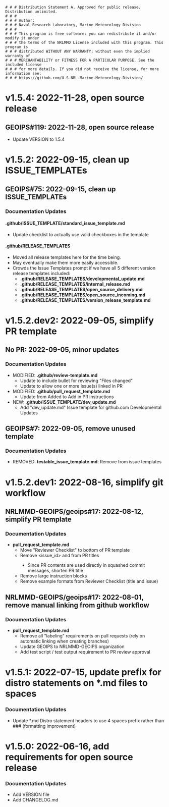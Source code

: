    # # # Distribution Statement A. Approved for public release. Distribution unlimited.
    # # #
    # # # Author:
    # # # Naval Research Laboratory, Marine Meteorology Division
    # # #
    # # # This program is free software: you can redistribute it and/or modify it under
    # # # the terms of the NRLMMD License included with this program. This program is
    # # # distributed WITHOUT ANY WARRANTY; without even the implied warranty of
    # # # MERCHANTABILITY or FITNESS FOR A PARTICULAR PURPOSE. See the included license
    # # # for more details. If you did not receive the license, for more information see:
    # # # https://github.com/U-S-NRL-Marine-Meteorology-Division/


# v1.5.4: 2022-11-28, open source release
## GEOIPS#119: 2022-11-28, open source release
* Update VERSION to 1.5.4


# v1.5.2: 2022-09-15, clean up ISSUE_TEMPLATEs

## GEOIPS#75: 2022-09-15, clean up ISSUE_TEMPLATEs
### Documentation Updates
#### **.github/ISSUE_TEMPLATE/standard_issue_template.md**
* Update checklist to actually use valid checkboxes in the template
#### **.github/RELEASE_TEMPLATES**
* Moved all release templates here for the time being.
* May eventually make them more easily accessible.
* Crowds the Issue Templates prompt if we have all 5 different version release templates included:
    * **.github/RELEASE_TEMPLATES/developmental_update.md**
    * **.github/RELEASE_TEMPLATES/internal_release.md**
    * **.github/RELEASE_TEMPLATES/open_source_delivery.md**
    * **.github/RELEASE_TEMPLATES/open_source_incoming.md**
    * **.github/RELEASE_TEMPLATES/version_release_template.md**

        

# v1.5.2.dev2: 2022-09-05, simplify PR template

## No PR: 2022-09-05, minor updates
### Documentation Updates
* MODIFIED: **.github/review-template.md**
    * Update to include bullet for reviewing "Files changed"
    * Update to allow one or more Issue(s) linked in PR
* MODIFIED: **.github/pull_request_template.md**
    * Update from Added to Add in PR instructions
* NEW: **.github/ISSUE_TEMPLATE/dev_update.md**
    * Add "dev_update.md" Issue template for github.com Developmental Updates

## GEOIPS#7: 2022-09-05, remove unused template
### Documentation Updates
* REMOVED: **testable_issue_template.md**: Remove from issue templates


# v1.5.2.dev1: 2022-08-16, simplify git workflow

## NRLMMD-GEOIPS/geoips#17: 2022-08-12, simplify PR template
### Documentation Updates
* **pull_request_template.md**
    * Move "Reviewer Checklist" to bottom of PR template
    * Remove <issue_id> and <reponame> from PR titles
        * Since PR contents are used directly in squashed commit messages, shorten PR title
    * Remove large instruction blocks
    * Remove example formats from Reviewer Checklist (title and issue)

## NRLMMD-GEOIPS/geoips#17: 2022-08-01, remove manual linking from github workflow
### Documentation Updates
* **pull_request_template.md**
    * Remove all "labeling" requirements on pull requests (rely on automatic linking when creating branches)
    * Update GEOIPS to NRLMMD-GEOIPS organization
    * Add test script / test output requirement to PR review approval


# v1.5.1: 2022-07-15, update prefix for distro statements on \*.md files to spaces

### Documentation Updates
* Update \*.md Distro statement headers to use 4 spaces prefix rather than ### (formatting improvement)


# v1.5.0: 2022-06-16, add requirements for open source release

### Documentation Updates
* Add VERSION file
* Add CHANGELOG.md

